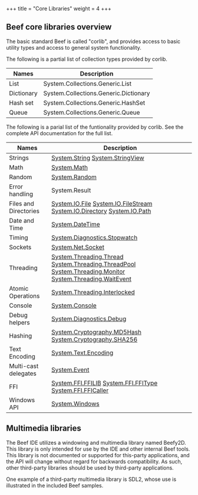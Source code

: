 +++
title = "Core Libraries"
weight = 4
+++

## Beef core libraries overview

The basic standard Beef is called "corlib", and provides access to basic utility types and access to general system functionality.

The following is a partial list of collection types provided by corlib.

|Names|Description|
|-----|------|
|List|System.Collections.Generic.List<T>|
|Dictionary|System.Collections.Generic.Dictionary<T>|
|Hash set|System.Collections.Generic.HashSet<T>|
|Queue|System.Collections.Generic.Queue<T>|

The following is a parial list of the funtionality provided by corlib. See the complete API documentation for the full list.

|Names|Description|
|-----|------|
|Strings|[System.String](../doxygen/corlib/html/class_system_1_1_string.html) [System.StringView](../doxygen/corlib/html/struct_system_1_1_string_view.html)|
|Math|[System.Math](../doxygen/corlib/html/class_system_1_1_math.html)|
|Random|[System.Random](../doxygen/corlib/html/class_system_1_1_random.html)|
|Error handling|System.Result<T>|
|Files and Directories|[System.IO.File](../doxygen/corlib/html/class_system_1_1_i_o_1_1_file.html) [System.IO.FileStream](../doxygen/corlib/html/class_system_1_1_i_o_1_1_file_stream.html) [System.IO.Directory](../doxygen/corlib/html/class_system_1_1_i_o_1_1_directory.html) [System.IO.Path](../doxygen/corlib/html/class_system_1_1_i_o_1_1_path.html)|
|Date and Time|[System.DateTime](../doxygen/corlib/html/struct_system_1_1_date_time.html)|
|Timing|[System.Diagnostics.Stopwatch](../doxygen/corlib/html/class_system_1_1_diagnostics_1_1_stopwatch.html)|
|Sockets|[System.Net.Socket](../doxygen/corlib/html/class_system_1_1_net_1_1_socket.html)|
|Threading|[System.Threading.Thread](../doxygen/corlib/html/class_system_1_1_threading_1_1_thread.html) [System.Threading.ThreadPool](../doxygen/corlib/html/class_system_1_1_threading_1_1_thread_pool.html) [System.Threading.Monitor](../doxygen/corlib/html/class_system_1_1_threading_1_1_monitor.html) [System.Threading.WaitEvent](../doxygen/corlib/html/class_system_1_1_threading_1_1_wait_event.html)|
|Atomic Operations|[System.Threading.Interlocked](../doxygen/corlib/html/class_system_1_1_threading_1_1_interlocked.html)|
|Console|[System.Console](../doxygen/corlib/html/class_system_1_1_console.html)|
|Debug helpers|[System.Diagnostics.Debug](../doxygen/corlib/html/class_system_1_1_diagnostics_1_1_debug.html)|
|Hashing|[System.Cryptography.MD5Hash](../doxygen/corlib/html/class_system_1_1_security_1_1_cryptography_1_1_m_d5.html) [System.Cryptography.SHA256](../doxygen/corlib/html/struct_system_1_1_security_1_1_cryptography_1_1_s_h_a256.html)|
|Text Encoding|[System.Text.Encoding](../doxygen/corlib/htmlclass_system_1_1_text_1_1_encoding.html)|
|Multi-cast delegates|[System.Event<T>](../doxygen/corlib/html/struct_system_1_1_event.html)|
|FFI|[System.FFI.FFILIB](../doxygen/corlib/html/struct_system_1_1_f_f_i_1_1_f_f_i_l_i_b.html) [System.FFI.FFIType](../doxygen/corlib/html/struct_system_1_1_f_f_i_1_1_f_f_i_type.html) [System.FFI.FFICaller](../doxygen/corlib/html/struct_system_1_1_f_f_i_1_1_f_f_i_caller.html)|
|Windows API|[System.Windows](../doxygen/corlib/html/class_system_1_1_windows.html)|

## Multimedia libraries

The Beef IDE utilizes a windowing and multimedia library named Beefy2D. This library is only intended for use by the IDE and other internal Beef tools. This library is not documented or supported for this-party applications, and the API will change without regard for backwards compatibility. As such, other third-party libraries should be used by third-party applications.

One example of a third-party multimedia library is SDL2, whose use is illustrated in the included Beef samples.
